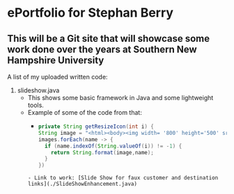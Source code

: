 # ePortfolio for Stephan Berry

## This will be a Git site that will showcase some work done over the years at Southern New Hampshire University

A list of my uploaded written code:

1. slideshow.java
    - This shows some basic framework in Java and some lightweight tools. 
    - Example of some of the code from that:
        - ```java
          private String getResizeIcon(int i) {
          String image = "<html><body><img width= '800' height='500' src='/resources/%s'</body></html>"; 
          images.forEach(name -> {
            if (name.indexOf(String.valueOf(i)) != -1) {
              return String.format(image,name);
            }
          })
         ```
      - Link to work: [Slide Show for faux customer and destination links](./SlideShowEnhancement.java)
